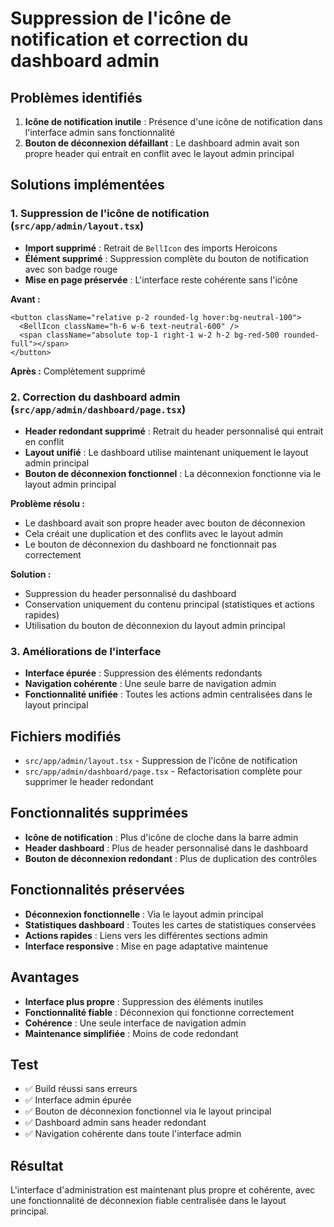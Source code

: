 # Suppression de l'icône de notification et correction du dashboard admin

## Problèmes identifiés
1. **Icône de notification inutile** : Présence d'une icône de notification dans l'interface admin sans fonctionnalité
2. **Bouton de déconnexion défaillant** : Le dashboard admin avait son propre header qui entrait en conflit avec le layout admin principal

## Solutions implémentées

### 1. Suppression de l'icône de notification (`src/app/admin/layout.tsx`)
- **Import supprimé** : Retrait de `BellIcon` des imports Heroicons
- **Élément supprimé** : Suppression complète du bouton de notification avec son badge rouge
- **Mise en page préservée** : L'interface reste cohérente sans l'icône

**Avant :**
```tsx
<button className="relative p-2 rounded-lg hover:bg-neutral-100">
  <BellIcon className="h-6 w-6 text-neutral-600" />
  <span className="absolute top-1 right-1 w-2 h-2 bg-red-500 rounded-full"></span>
</button>
```

**Après :** Complètement supprimé

### 2. Correction du dashboard admin (`src/app/admin/dashboard/page.tsx`)
- **Header redondant supprimé** : Retrait du header personnalisé qui entrait en conflit
- **Layout unifié** : Le dashboard utilise maintenant uniquement le layout admin principal
- **Bouton de déconnexion fonctionnel** : La déconnexion fonctionne via le layout admin principal

**Problème résolu :**
- Le dashboard avait son propre header avec bouton de déconnexion
- Cela créait une duplication et des conflits avec le layout admin
- Le bouton de déconnexion du dashboard ne fonctionnait pas correctement

**Solution :**
- Suppression du header personnalisé du dashboard
- Conservation uniquement du contenu principal (statistiques et actions rapides)
- Utilisation du bouton de déconnexion du layout admin principal

### 3. Améliorations de l'interface
- **Interface épurée** : Suppression des éléments redondants
- **Navigation cohérente** : Une seule barre de navigation admin
- **Fonctionnalité unifiée** : Toutes les actions admin centralisées dans le layout principal

## Fichiers modifiés
- `src/app/admin/layout.tsx` - Suppression de l'icône de notification
- `src/app/admin/dashboard/page.tsx` - Refactorisation complète pour supprimer le header redondant

## Fonctionnalités supprimées
- **Icône de notification** : Plus d'icône de cloche dans la barre admin
- **Header dashboard** : Plus de header personnalisé dans le dashboard
- **Bouton de déconnexion redondant** : Plus de duplication des contrôles

## Fonctionnalités préservées
- **Déconnexion fonctionnelle** : Via le layout admin principal
- **Statistiques dashboard** : Toutes les cartes de statistiques conservées
- **Actions rapides** : Liens vers les différentes sections admin
- **Interface responsive** : Mise en page adaptative maintenue

## Avantages
- **Interface plus propre** : Suppression des éléments inutiles
- **Fonctionnalité fiable** : Déconnexion qui fonctionne correctement
- **Cohérence** : Une seule interface de navigation admin
- **Maintenance simplifiée** : Moins de code redondant

## Test
- ✅ Build réussi sans erreurs
- ✅ Interface admin épurée
- ✅ Bouton de déconnexion fonctionnel via le layout principal
- ✅ Dashboard admin sans header redondant
- ✅ Navigation cohérente dans toute l'interface admin

## Résultat
L'interface d'administration est maintenant plus propre et cohérente, avec une fonctionnalité de déconnexion fiable centralisée dans le layout principal.
